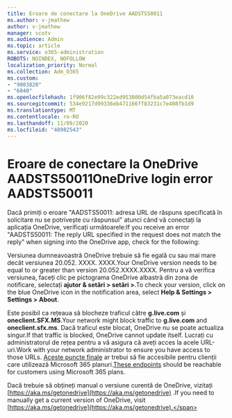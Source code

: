 ```yaml
---
title: Eroare de conectare la OneDrive AADSTS50011
ms.author: v-jmathew
author: v-jmathew
manager: scotv
ms.audience: Admin
ms.topic: article
ms.service: o365-administration
ROBOTS: NOINDEX, NOFOLLOW
localization_priority: Normal
ms.collection: Adm_O365
ms.custom:
- "9003820"
- "6840"
ms.openlocfilehash: 1f906f82e99c322ed953800d54fba5a073eacd10
ms.sourcegitcommit: 534e9217d99336eb471166ff83231c7e408fb1d9
ms.translationtype: MT
ms.contentlocale: ro-RO
ms.lasthandoff: 11/09/2020
ms.locfileid: "48982543"
---
```

# <a name="onedrive-login-error-aadsts50011"></a><span data-ttu-id="332fd-102">Eroare de conectare la OneDrive AADSTS50011</span><span class="sxs-lookup"><span data-stu-id="332fd-102">OneDrive login error AADSTS50011</span></span>

<span data-ttu-id="332fd-103">Dacă primiți o eroare "AADSTS50011: adresa URL de răspuns specificată în solicitare nu se potrivește cu răspunsul" atunci când vă conectați la aplicația OneDrive, verificați următoarele:</span><span class="sxs-lookup"><span data-stu-id="332fd-103">If you receive an error "AADSTS50011: The reply URL specified in the request does not match the reply" when signing into the OneDrive app, check for the following:</span></span>

<span data-ttu-id="332fd-104">Versiunea dumneavoastră OneDrive trebuie să fie egală cu sau mai mare decât versiunea 20.052. XXXX. XXXX.</span><span class="sxs-lookup"><span data-stu-id="332fd-104">Your OneDrive version needs to be equal to or greater than version 20.052.XXXX.XXXX.</span></span> <span data-ttu-id="332fd-105">Pentru a vă verifica versiunea, faceți clic pe pictograma OneDrive albastră din zona de notificare, selectați **ajutor & setări > setări >**.</span><span class="sxs-lookup"><span data-stu-id="332fd-105">To check your version, click on the blue OneDrive icon in the notification area, select **Help & Settings > Settings > About**.</span></span>

<span data-ttu-id="332fd-106">Este posibil ca rețeaua să blocheze traficul către **g.live.com** și **oneclient.SFX.MS**.</span><span class="sxs-lookup"><span data-stu-id="332fd-106">Your network might block traffic to **g.live.com** and **oneclient.sfx.ms**.</span></span> <span data-ttu-id="332fd-107">Dacă traficul este blocat, OneDrive nu se poate actualiza singur.</span><span class="sxs-lookup"><span data-stu-id="332fd-107">If that traffic is blocked, OneDrive cannot update itself.</span></span> <span data-ttu-id="332fd-108">Lucrați cu administratorul de rețea pentru a vă asigura că aveți acces la acele URL-uri.</span><span class="sxs-lookup"><span data-stu-id="332fd-108">Work with your network administrator to ensure you have access to those URLs.</span></span> <span data-ttu-id="332fd-109">[Aceste puncte finale](https://docs.microsoft.com/microsoft-365/enterprise/urls-and-ip-address-ranges?view=o365-worldwide) ar trebui să fie accesibile pentru clienții care utilizează Microsoft 365 planuri.</span><span class="sxs-lookup"><span data-stu-id="332fd-109">[These endpoints](https://docs.microsoft.com/microsoft-365/enterprise/urls-and-ip-address-ranges?view=o365-worldwide) should be reachable for customers using Microsoft 365 plans.</span></span>

<span data-ttu-id="332fd-110">Dacă trebuie să obțineți manual o versiune curentă de OneDrive, vizitați [https://aka.ms/getonedrive](https://aka.ms/getonedrive) .</span><span class="sxs-lookup"><span data-stu-id="332fd-110">If you need to manually get a current version of OneDrive, visit [https://aka.ms/getonedrive](https://aka.ms/getonedrive).</span></span>
